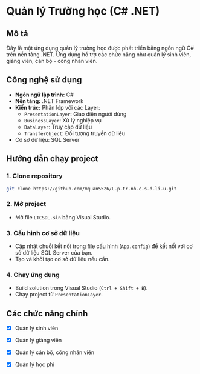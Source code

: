 # Quản lý Trường học (C# .NET)

## Mô tả
Đây là một ứng dụng quản lý trường học được phát triển bằng ngôn ngữ C# trên nền tảng .NET. Ứng dụng hỗ trợ các chức năng như quản lý sinh viên, giảng viên, cán bộ - công nhân viên.

## Công nghệ sử dụng
- **Ngôn ngữ lập trình:** C#
- **Nền tảng:** .NET Framework
- **Kiến trúc:** Phân lớp với các Layer:
  - `PresentationLayer`: Giao diện người dùng
  - `BusinessLayer`: Xử lý nghiệp vụ
  - `DataLayer`: Truy cập dữ liệu
  - `TransferObject`: Đối tượng truyền dữ liệu
- Cơ sở dữ liệu: SQL Server

## Hướng dẫn chạy project

### 1. Clone repository
```bash
git clone https://github.com/mquan5526/L-p-tr-nh-c-s-d-li-u.git
````

### 2. Mở project

* Mở file `LTCSDL.sln` bằng Visual Studio.

### 3. Cấu hình cơ sở dữ liệu

* Cập nhật chuỗi kết nối trong file cấu hình (`App.config`) để kết nối với cơ sở dữ liệu SQL Server của bạn.
* Tạo và khởi tạo cơ sở dữ liệu nếu cần.

### 4. Chạy ứng dụng

* Build solution trong Visual Studio (`Ctrl + Shift + B`).
* Chạy project từ `PresentationLayer`.

## Các chức năng chính

* [x] Quản lý sinh viên
* [x] Quản lý giảng viên
* [x] Quản lý cán bộ, công nhân viên
* [x] Quản lý học phí

